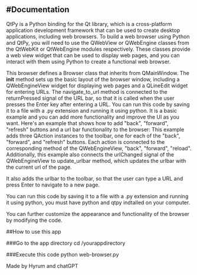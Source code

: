 #Documentation
------------------------------------------------------------------------


QtPy is a Python binding for the Qt library, which is a cross-platform application development framework that can
 be used to create desktop applications, including web browsers. To build a web browser using Python and QtPy, you 
will need to use the QWebView or QWebEngine classes from the QtWebKit or QtWebEngine modules respectively. 
These classes provide a web view widget that can be used to display web pages, and you can interact with them using
 Python to create a functional web browser.


This browser defines a Browser class that inherits from QMainWindow. The __init__ method sets up the basic layout 
of the browser window, including a QWebEngineView widget for displaying web pages and a QLineEdit widget for 
entering URLs. The navigate_to_url method is connected to the returnPressed signal of the URL bar, so that it is 
called when the user presses the Enter key after entering a URL.
You can run this code by saving it to a file with a .py extension and running it using python.
It is a basic example and you can add more functionality and improve the UI as you want.
Here's an example that shows how to add "back", "forward", "refresh" buttons and a url bar functionality to the
 browser:
This example adds three QAction instances to the toolbar, one for each of the "back", "forward", and "refresh" 
buttons. Each action is connected to the corresponding method of the QWebEngineView, "back", "forward", "reload".
Additionally, this example also connects the urlChanged signal of the QWebEngineView to update_urlbar method, which
 updates the urlbar with the current url of the page.

It also adds the urlbar to the toolbar, so that the user can type a URL and press Enter to navigate to a new page.

You can run this code by saving it to a file with a .py extension and running it using python, you must have python and qtpy indtalled on your computer.

You can further customize the appearance and functionality of the browser by modifying the code.




##How to use this app

###Go to the app directory 
cd /yourappdirectory

###Execute this code
python web-browser.py



Made by Hyrum and chatGPT

